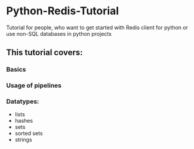 # Python-Redis-Tutorial
Tutorial for people, who want to get started with Redis client for python or use non-SQL databases in python projects

## This tutorial covers:
### Basics
### Usage of pipelines
### Datatypes:
- lists
- hashes
- sets
- sorted sets
- strings
